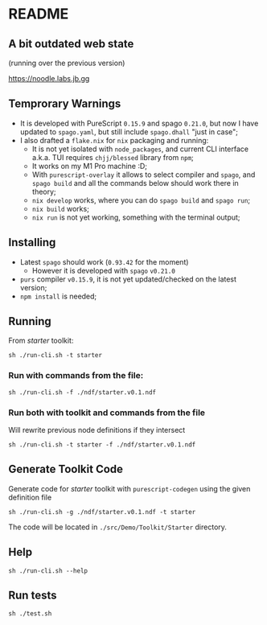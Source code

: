 # README

## A bit outdated web state

(running over the previous version)

https://noodle.labs.jb.gg

## Temprorary Warnings

* It is developed with PureScript `0.15.9` and spago `0.21.0`, but now I have updated to `spago.yaml`, but still include `spago.dhall` "just in case";
* I also drafted a `flake.nix` for `nix` packaging and running:
  * It is not yet isolated with `node_packages`, and current CLI interface a.k.a. TUI requires `chjj/blessed` library from `npm`;
  * It works on my M1 Pro machine :D;
  * With `purescript-overlay` it allows to select compiler and `spago`, and `spago build` and all the commands below should work there in theory;
  * `nix develop` works, where you can do `spago build` and `spago run`;
  * `nix build` works;
  * `nix run` is not yet working, something with the terminal output;

## Installing

* Latest `spago` should work (`0.93.42` for the moment)
  * However it is developed with `spago` `v0.21.0`
* `purs` compiler `v0.15.9`, it is not yet updated/checked on the latest version;
* `npm install` is needed;

## Running

From _starter_ toolkit:

`sh ./run-cli.sh -t starter`

### Run with commands from the file:

`sh ./run-cli.sh -f ./ndf/starter.v0.1.ndf`

### Run both with toolkit and commands from the file

Will rewrite previous node definitions if they intersect

`sh ./run-cli.sh -t starter -f ./ndf/starter.v0.1.ndf`

## Generate Toolkit Code

Generate code for _starter_ toolkit with `purescript-codegen` using the given definition file

`sh ./run-cli.sh -g ./ndf/starter.v0.1.ndf -t starter`

The code will be located in `./src/Demo/Toolkit/Starter` directory.

## Help

`sh ./run-cli.sh --help`

## Run tests

`sh ./test.sh`